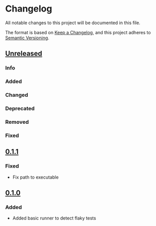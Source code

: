 # Changelog

All notable changes to this project will be documented in this file.

The format is based on [Keep a Changelog](https://keepachangelog.com/en/1.0.0/), and this project adheres
to [Semantic Versioning](https://semver.org/spec/v2.0.0.html).

## [Unreleased](https://github.com/Smartesting/assert-contain-exactly/compare/v0.1.1...main)

### Info

### Added

### Changed

### Deprecated

### Removed

### Fixed

## [0.1.1](https://github.com/Smartesting/assert-contain-exactly/compare/v0.1.0...v0.1.1)

### Fixed

- Fix path to executable

## [0.1.0](https://github.com/Smartesting/assert-contain-exactly/compare/904f61b4970af30387af2aa1db2efee990ac8ada...v0.1.0)

### Added

- Added basic runner to detect flaky tests
